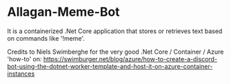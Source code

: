 # Allagan-Meme-Bot

It is a containerized .Net Core application that stores or retrieves text based on commands like '!meme'.  

Credits to Niels Swimberghe for the very good .Net Core / Container / Azure 'how-to' on:
https://swimburger.net/blog/azure/how-to-create-a-discord-bot-using-the-dotnet-worker-template-and-host-it-on-azure-container-instances
